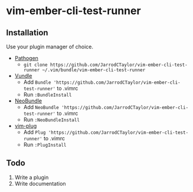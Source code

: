 # vim-ember-cli-test-runner

## Installation

Use your plugin manager of choice.

- [Pathogen](https://github.com/tpope/vim-pathogen)
  - `git clone https://github.com/JarrodCTaylor/vim-ember-cli-test-runner ~/.vim/bundle/vim-ember-cli-test-runner`
- [Vundle](https://github.com/gmarik/vundle)
  - Add `Bundle 'https://github.com/JarrodCTaylor/vim-ember-cli-test-runner'` to .vimrc
  - Run `:BundleInstall`
- [NeoBundle](https://github.com/Shougo/neobundle.vim)
  - Add `NeoBundle 'https://github.com/JarrodCTaylor/vim-ember-cli-test-runner'` to .vimrc
  - Run `:NeoBundleInstall`
- [vim-plug](https://github.com/junegunn/vim-plug)
  - Add `Plug 'https://github.com/JarrodCTaylor/vim-ember-cli-test-runner'` to .vimrc
  - Run `:PlugInstall`

## Todo

1. Write a plugin
2. Write documentation
